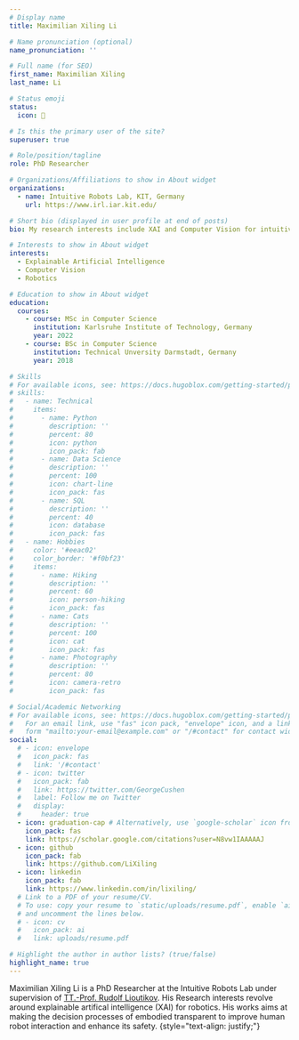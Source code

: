 ```yaml
---
# Display name
title: Maximilian Xiling Li

# Name pronunciation (optional)
name_pronunciation: ''

# Full name (for SEO)
first_name: Maximilian Xiling
last_name: Li

# Status emoji
status:
  icon: 🤖

# Is this the primary user of the site?
superuser: true

# Role/position/tagline
role: PhD Researcher

# Organizations/Affiliations to show in About widget
organizations:
  - name: Intuitive Robots Lab, KIT, Germany
    url: https://www.irl.iar.kit.edu/

# Short bio (displayed in user profile at end of posts)
bio: My research interests include XAI and Computer Vision for intuitive Robotics.

# Interests to show in About widget
interests:
  - Explainable Artificial Intelligence
  - Computer Vision
  - Robotics

# Education to show in About widget
education:
  courses:
    - course: MSc in Computer Science
      institution: Karlsruhe Institute of Technology, Germany
      year: 2022
    - course: BSc in Computer Science
      institution: Technical Unversity Darmstadt, Germany
      year: 2018

# Skills
# For available icons, see: https://docs.hugoblox.com/getting-started/page-builder/#icons
# skills:
#   - name: Technical
#     items:
#       - name: Python
#         description: ''
#         percent: 80
#         icon: python
#         icon_pack: fab
#       - name: Data Science
#         description: ''
#         percent: 100
#         icon: chart-line
#         icon_pack: fas
#       - name: SQL
#         description: ''
#         percent: 40
#         icon: database
#         icon_pack: fas
#   - name: Hobbies
#     color: '#eeac02'
#     color_border: '#f0bf23'
#     items:
#       - name: Hiking
#         description: ''
#         percent: 60
#         icon: person-hiking
#         icon_pack: fas
#       - name: Cats
#         description: ''
#         percent: 100
#         icon: cat
#         icon_pack: fas
#       - name: Photography
#         description: ''
#         percent: 80
#         icon: camera-retro
#         icon_pack: fas

# Social/Academic Networking
# For available icons, see: https://docs.hugoblox.com/getting-started/page-builder/#icons
#   For an email link, use "fas" icon pack, "envelope" icon, and a link in the
#   form "mailto:your-email@example.com" or "/#contact" for contact widget.
social:
  # - icon: envelope
  #   icon_pack: fas
  #   link: '/#contact'
  # - icon: twitter
  #   icon_pack: fab
  #   link: https://twitter.com/GeorgeCushen
  #   label: Follow me on Twitter
  #   display:
  #     header: true
  - icon: graduation-cap # Alternatively, use `google-scholar` icon from `ai` icon pack
    icon_pack: fas
    link: https://scholar.google.com/citations?user=N8vw1IAAAAAJ
  - icon: github
    icon_pack: fab
    link: https://github.com/LiXiling
  - icon: linkedin
    icon_pack: fab
    link: https://www.linkedin.com/in/lixiling/
  # Link to a PDF of your resume/CV.
  # To use: copy your resume to `static/uploads/resume.pdf`, enable `ai` icons in `params.yaml`,
  # and uncomment the lines below.
  # - icon: cv
  #   icon_pack: ai
  #   link: uploads/resume.pdf

# Highlight the author in author lists? (true/false)
highlight_name: true
---
```


Maximilian Xiling Li is a PhD Researcher at the Intuitive Robots Lab under supervision of [TT.-Prof. Rudolf Lioutikov](https://rudolf.intuitive-robots.net/). His Research interests revolve around explainable artifical intelligence (XAI) for robotics. His works aims at making the decision processes of embodied transparent to improve human robot interaction and enhance its safety.
{style="text-align: justify;"}
